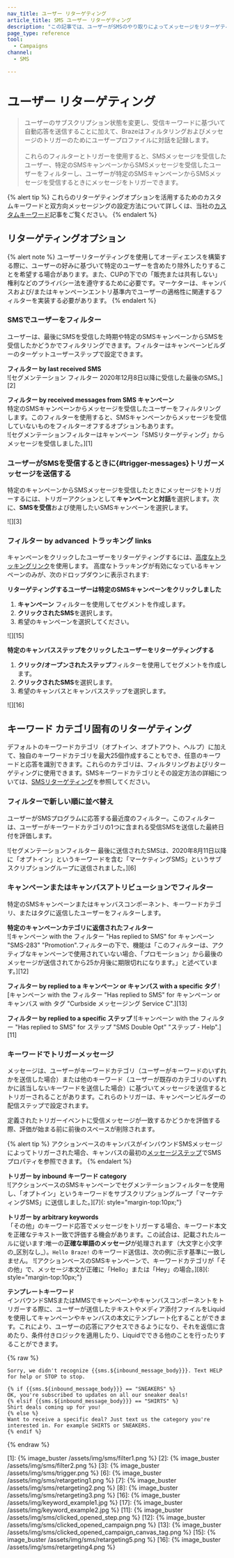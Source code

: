```yaml
---
nav_title: ユーザー リターゲティング
article_title: SMS ユーザー リターゲティング
description: "この記事では、ユーザーがSMSのやり取りによってメッセージをリターゲティングする方法について説明します。"
page_type: reference
tool:
  - Campaigns
channel:
  - SMS

---
```


# ユーザー リターゲティング

> ユーザーのサブスクリプション状態を変更し、受信キーワードに基づいて自動応答を送信することに加えて、Brazeはフィルタリングおよびメッセージのトリガーのためにユーザープロファイルに対話を記録します。<br><br>これらのフィルターとトリガーを使用すると、SMSメッセージを受信したユーザー、特定のSMSキャンペーンからSMSメッセージを受信したユーザーをフィルターし、ユーザーが特定のSMSキャンペーンからSMSメッセージを受信するときにメッセージをトリガーできます。 

{% alert tip %}
これらのリターゲティングオプションを活用するためのカスタムキーワードと双方向メッセージングの設定方法について詳しくは、当社の[カスタムキーワード]({{site.baseurl}}/user_guide/message_building_by_channel/sms/keywords/keyword_handling/)記事をご覧ください。
{% endalert %}  

## リターゲティングオプション

{% alert note %}
ユーザーリターゲティングを使用してオーディエンスを構築する際に、ユーザーの好みに基づいて特定のユーザーを含めたり除外したりすることを希望する場合があります。また、CUPの下での「販売または共有しない」権利などのプライバシー法を遵守するために必要です。マーケターは、キャンバスおよび/またはキャンペーンエントリ基準内でユーザーの適格性に関連するフィルターを実装する必要があります。
{% endalert %}

### SMSでユーザーをフィルター

ユーザーは、最後にSMSを受信した時期や特定のSMSキャンペーンからSMSを受信したかどうかでフィルタリングできます。フィルターはキャンペーンビルダーのターゲットユーザーステップで設定できます。 

**フィルター by last received SMS**<br>
![セグメンテーション フィルター 2020年12月8日以降に受信した最後のSMS。][2]

**フィルター by received messages from SMS キャンペーン**<br>
特定のSMSキャンペーンからメッセージを受信したユーザーをフィルタリングします。このフィルターを使用すると、SMSキャンペーンからメッセージを受信していないものをフィルターオフするオプションもあります。<br>
![セグメンテーションフィルターはキャンペーン「SMSリターゲティング」からメッセージを受信しました。][1]

### ユーザーがSMSを受信するときに{#trigger-messages}トリガーメッセージを送信する

特定のキャンペーンからSMSメッセージを受信したときにメッセージをトリガーするには、トリガーアクションとして**キャンペーンと対話**を選択します。次に、**SMSを受信**および使用したいSMSキャンペーンを選択します。

![][3]

### フィルター by advanced トラッキング links

キャンペーンをクリックしたユーザーをリターゲティングするには、[高度なトラッキングリンク]({{site.baseurl}}/user_guide/message_building_by_channel/sms/campaign/link_shortening/)を使用します。
高度なトラッキングが有効になっているキャンペーンのみが、次のドロップダウンに表示されます:

**リターゲティングするユーザーは特定のSMSキャンペーンをクリックしました**
1. **キャンペーン** フィルターを使用してセグメントを作成します。
2. **クリックされたSMS**を選択します。
3. 希望のキャンペーンを選択してください。

![][15]

**特定のキャンバスステップをクリックしたユーザーをリターゲティングする**
1. **クリック/オープンされたステップ**フィルターを使用してセグメントを作成します。
2. **クリックされたSMS**を選択します。
3. 希望のキャンバスとキャンバスステップを選択します。

![][16]

## キーワード カテゴリ固有のリターゲティング

デフォルトのキーワードカテゴリ（オプトイン、オプトアウト、ヘルプ）に加えて、独自のキーワードカテゴリを最大25個作成することもでき、任意のキーワードと応答を識別できます。これらのカテゴリは、フィルタリングおよびリターゲティングに使用できます。SMSキーワードカテゴリとその設定方法の詳細については、[SMSリターゲティング]({{site.baseurl}}/user_guide/message_building_by_channel/sms/campaign/retargeting/)を参照してください。 

### フィルターで新しい順に並べ替え

ユーザーがSMSプログラムに応答する最近度のフィルター。このフィルターは、ユーザーがキーワードカテゴリの1つに含まれる受信SMSを送信した最終日付を評価します。 

![セグメンテーションフィルター 最後に送信されたSMSは、2020年8月11日以降に「オプトイン」というキーワードを含む「マーケティングSMS」というサブスクリプショングループに送信されました。][6]

### キャンペーンまたはキャンバスアトリビューションでフィルター

特定のSMSキャンペーンまたはキャンバスコンポーネント、キーワードカテゴリ、またはタグに返信したユーザーをフィルターします。

**特定のキャンペーンカテゴリに返信されたフィルター**<br>
![キャンペーン with the フィルター "Has replied to SMS" for キャンペーン "SMS-283" "Promotion".フィルターの下で、機能は「このフィルターは、アクティブなキャンペーンで使用されていない場合、「プロモーション」から最後のメッセージが送信されてから25か月後に期限切れになります。」と述べています。][12]

**フィルター by replied to a キャンペーン or キャンバス with a specific タグ**
![キャンペーン with the フィルター "Has replied to SMS" for キャンペーン or キャンバス with タグ "Curbside メッセージング Service C".][13]

**フィルター by replied to a specific ステップ**
![キャンペーン with the フィルター "Has replied to SMS" for ステップ "SMS Double Opt" "ステップ - Help".][11]

### キーワードでトリガーメッセージ

メッセージは、ユーザーがキーワードカテゴリ（ユーザーがキーワードのいずれかを送信した場合）または他のキーワード（ユーザーが既存のカテゴリのいずれかに該当しないキーワードを送信した場合）に基づいてメッセージを送信するとトリガーされることがあります。これらのトリガーは、キャンペーンビルダーの配信ステップで設定されます。

定義されたトリガーイベントに受信メッセージが一致するかどうかを評価する際、評価が始まる前に前後のスペースが削除されます。

{% alert tip %}
アクションベースのキャンバスがインバウンドSMSメッセージによってトリガーされた場合、キャンバスの最初の[メッセージステップ]({{site.baseurl}}/user_guide/engagement_tools/canvas/canvas_components/message_step/)でSMSプロパティを参照できます。
{% endalert %}

**トリガー by inbound キーワード category**<br>
![アクションベースのSMSキャンペーンでセグメンテーションフィルターを使用し、「オプトイン」というキーワードをサブスクリプショングループ「マーケティングSMS」に送信しました。][7]{: style="margin-top:10px;"}

**トリガー by arbitrary keywords**<br>
「その他」のキーワード応答でメッセージをトリガーする場合、キーワード本文を正確なテキスト一致で評価する機会があります。この試合は、記載されたルールに従います:唯一の**正確な単語のメッセージ**が処理されます（大文字と小文字の_区別なし_）。`Hello Braze!` のキーワード送信は、次の例に示す基準に一致しません。
![アクションベースのSMSキャンペーンで、キーワードカテゴリが「その他」で、メッセージ本文が正確に「Hello」または「Hey」の場合。][8]{: style="margin-top:10px;"}

**テンプレートキーワード**<br>
インバウンドSMSまたはMMSでキャンペーンやキャンバスコンポーネントをトリガーする際に、ユーザーが送信したテキストやメディア添付ファイルをLiquidを使用してキャンペーンやキャンバスの本文にテンプレート化することができます。これにより、ユーザーの応答にアクセスできるようになり、それを返信に含めたり、条件付きロジックを適用したり、Liquidでできる他のことを行ったりすることができます。 

{% raw %}

```liquid
Sorry, we didn't recognize {{sms.${inbound_message_body}}}. Text HELP for help or STOP to stop.
```

```liquid
{% if {{sms.${inbound_message_body}}} == "SNEAKERS" %}
OK, you're subscribed to updates on all our sneaker deals!
{% elsif {{sms.${inbound_message_body}}} == "SHIRTS" %}
Shirt deals coming up for you!
{% else %}
Want to receive a specific deal? Just text us the category you're interested in. For example SHIRTS or SNEAKERS.
{% endif %}
```

{% endraw %}

[1]: {% image_buster /assets/img/sms/filter1.png %}
[2]: {% image_buster /assets/img/sms/filter2.png %}
[3]: {% image_buster /assets/img/sms/trigger.png %}
[6]: {% image_buster /assets/img/sms/retargeting1.png %}
[7]: {% image_buster /assets/img/sms/retargeting2.png %}
[8]: {% image_buster /assets/img/sms/retargeting3.png %}
[16]: {% image_buster /assets/img/keyword_example1.jpg %}
[17]: {% image_buster /assets/img/keyword_example2.jpg %}
[11]: {% image_buster /assets/img/sms/clicked_opened_step.png %}
[12]: {% image_buster /assets/img/sms/clicked_opened_campaign.png %}
[13]: {% image_buster /assets/img/sms/clicked_opened_campaign_canvas_tag.png %}
[15]: {% image_buster /assets/img/sms/retargeting5.png %}
[16]: {% image_buster /assets/img/sms/retargeting4.png %}
